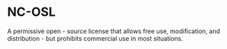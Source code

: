 # NC-OSL
A permissive open - source license that allows free use, modification, and distribution - but prohibits commercial use in most situations.
